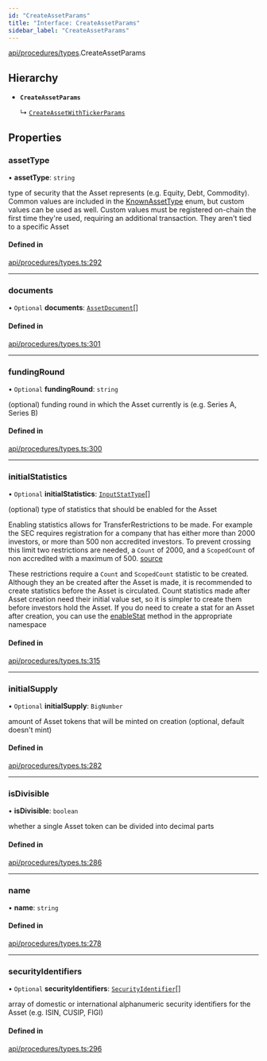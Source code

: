 ```yaml
---
id: "CreateAssetParams"
title: "Interface: CreateAssetParams"
sidebar_label: "CreateAssetParams"
---
```


[api/procedures/types](../../../../../modules/API/Procedures/Types/Types.md).CreateAssetParams

## Hierarchy

- **`CreateAssetParams`**

  ↳ [`CreateAssetWithTickerParams`](../CreateAssetWithTickerParams/CreateAssetWithTickerParams.md)

## Properties

### assetType

• **assetType**: `string`

type of security that the Asset represents (e.g. Equity, Debt, Commodity). Common values are included in the
  [KnownAssetType](../../../../../enums/Types/KnownAssetType/KnownAssetType.md) enum, but custom values can be used as well. Custom values must be registered on-chain the first time
  they're used, requiring an additional transaction. They aren't tied to a specific Asset

#### Defined in

[api/procedures/types.ts:292](https://github.com/PolymeshAssociation/polymesh-sdk/blob/95e180d2/src/api/procedures/types.ts#L292)

___

### documents

• `Optional` **documents**: [`AssetDocument`](../../../../Types/AssetDocument/AssetDocument.md)[]

#### Defined in

[api/procedures/types.ts:301](https://github.com/PolymeshAssociation/polymesh-sdk/blob/95e180d2/src/api/procedures/types.ts#L301)

___

### fundingRound

• `Optional` **fundingRound**: `string`

(optional) funding round in which the Asset currently is (e.g. Series A, Series B)

#### Defined in

[api/procedures/types.ts:300](https://github.com/PolymeshAssociation/polymesh-sdk/blob/95e180d2/src/api/procedures/types.ts#L300)

___

### initialStatistics

• `Optional` **initialStatistics**: [`InputStatType`](../../../../../modules/Types/Types.md#inputstattype)[]

(optional) type of statistics that should be enabled for the Asset

Enabling statistics allows for TransferRestrictions to be made. For example the SEC requires registration for a company that
has either more than 2000 investors, or more than 500 non accredited investors. To prevent crossing this limit two restrictions are
needed, a `Count` of 2000, and a `ScopedCount` of non accredited with a maximum of 500. [source](https://www.sec.gov/info/smallbus/secg/jobs-act-section-12g-small-business-compliance-guide.htm)

These restrictions require a `Count` and `ScopedCount` statistic to be created. Although they an be created after the Asset is made, it is recommended to create statistics
before the Asset is circulated. Count statistics made after Asset creation need their initial value set, so it is simpler to create them before investors hold the Asset.
If you do need to create a stat for an Asset after creation, you can use the [enableStat](../../../../../classes/API/Entities/Asset/TransferRestrictions/TransferRestrictionBase/TransferRestrictionBase.md#enablestat) method in
the appropriate namespace

#### Defined in

[api/procedures/types.ts:315](https://github.com/PolymeshAssociation/polymesh-sdk/blob/95e180d2/src/api/procedures/types.ts#L315)

___

### initialSupply

• `Optional` **initialSupply**: `BigNumber`

amount of Asset tokens that will be minted on creation (optional, default doesn't mint)

#### Defined in

[api/procedures/types.ts:282](https://github.com/PolymeshAssociation/polymesh-sdk/blob/95e180d2/src/api/procedures/types.ts#L282)

___

### isDivisible

• **isDivisible**: `boolean`

whether a single Asset token can be divided into decimal parts

#### Defined in

[api/procedures/types.ts:286](https://github.com/PolymeshAssociation/polymesh-sdk/blob/95e180d2/src/api/procedures/types.ts#L286)

___

### name

• **name**: `string`

#### Defined in

[api/procedures/types.ts:278](https://github.com/PolymeshAssociation/polymesh-sdk/blob/95e180d2/src/api/procedures/types.ts#L278)

___

### securityIdentifiers

• `Optional` **securityIdentifiers**: [`SecurityIdentifier`](../../../../Types/SecurityIdentifier/SecurityIdentifier.md)[]

array of domestic or international alphanumeric security identifiers for the Asset (e.g. ISIN, CUSIP, FIGI)

#### Defined in

[api/procedures/types.ts:296](https://github.com/PolymeshAssociation/polymesh-sdk/blob/95e180d2/src/api/procedures/types.ts#L296)
